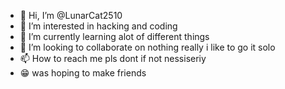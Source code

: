 - 👋 Hi, I’m @LunarCat2510
- 👀 I’m interested in hacking and coding
- 🌱 I’m currently learning alot of different things
- 💞️ I’m looking to collaborate on nothing really i like to go it solo
- 📫 How to reach me pls dont if not nessiseriy 
- 😁 was hoping to make friends
